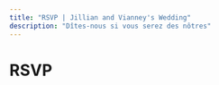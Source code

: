 ```yaml
---
title: "RSVP | Jillian and Vianney's Wedding"
description: "Dîtes-nous si vous serez des nôtres"
---
```


# RSVP
